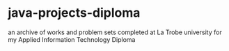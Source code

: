 # java-projects-diploma
an archive of works and problem sets completed at La Trobe university for my Applied Information Technology Diploma
